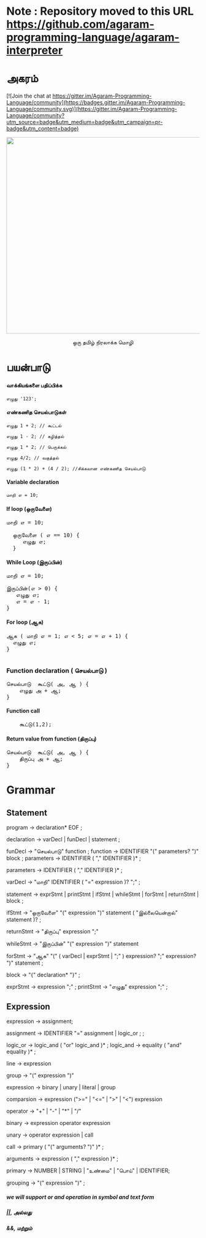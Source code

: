 # Note : Repository moved to this URL https://github.com/agaram-programming-language/agaram-interpreter

# அகரம்

[![Join the chat at https://gitter.im/Agaram-Programming-Language/community](https://badges.gitter.im/Agaram-Programming-Language/community.svg)](https://gitter.im/Agaram-Programming-Language/community?utm_source=badge&utm_medium=badge&utm_campaign=pr-badge&utm_content=badge)

<p align="center">
  <img src="https://user-images.githubusercontent.com/18109258/110229583-9a5ee480-7f30-11eb-8ccd-1eb56e97da78.png" height="512px" width="512px"/>
</p>

<p align="center">
ஒரு தமிழ் நிரலாக்க மொழி
</p>


# பயன்பாடு

#### வாக்கியங்களை பதிப்பிக்க

`எழுது '123';`

#### எண்கணித செயல்பாடுகள்

`எழுது 1 + 2; // கூட்டல்`

`எழுது 1 - 2; // கழித்தல்`

`எழுது 1 * 2; // பெருக்கல்`

`எழுது 4/2; // வகுத்தல்`

`எழுது (1 * 2) + (4 / 2); //சிக்கலான எண்கணித செயல்பாடு`

#### Variable declaration

`மாறி எ = 10;`

#### If loop (ஒருவேளை)
<pre>
மாறி எ = 10;

  ஒருவேளை ( எ == 10) { 
  &nbsp;&nbsp;&nbsp;எழுது எ; 
  }
</pre>

#### While Loop (இருப்பின்)
<pre>
மாறி எ = 10;<br/>
இருப்பின்(எ > 0) { 
&nbsp;&nbsp;&nbsp;எழுது எ;
&nbsp;&nbsp;&nbsp;எ = எ - 1; 
}
</pre>


#### For loop (ஆக)
<pre>
ஆக ( மாறி எ = 1; எ < 5; எ = எ + 1) {
&nbsp;&nbsp;எழுது எ; 
}

</pre>


### Function declaration ( செயல்பாடு )
<pre>
செயல்பாடு  கூட்டு( அ, ஆ ) {  
	எழுது அ + ஆ; 
}
</pre>

#### Function call
<pre>
	கூட்டு(1,2);
</pre>

#### Return value from function (திருப்பு)
<pre>
செயல்பாடு  கூட்டு( அ, ஆ ) {  
	திருப்பு அ + ஆ; 
}
</pre>


# Grammar

## Statement
program        → declaration* EOF ;

declaration    → varDecl
               | funDecl
               | statement ;
               
funDecl        → "செயல்பாடு" function ;
function       → IDENTIFIER "(" parameters? ")" block ;
parameters     → IDENTIFIER ( "," IDENTIFIER )* ;

parameters     → IDENTIFIER ( "," IDENTIFIER )* ;
               
varDecl        → "மாறி" IDENTIFIER ( "=" expression )? ";" ;

statement      → exprStmt
               | printStmt
               | ifStmt
               | whileStmt
               | forStmt
               | returnStmt
               | block ;


ifStmt         → "ஒருவேளை" "(" expression ")" statement
               ( "இல்லையென்றால்" statement )? ;


returnStmt   -> "திருப்பு" expression ";"

whileStmt     -> "இருப்பின்" "(" expression ")" statement


forStmt        → "ஆக" "(" ( varDecl | exprStmt | ";" )
                 expression? ";"
                 expression? ")" statement ;


block          → "{" declaration* "}" ;

exprStmt       → expression ";" ;
printStmt      → "எழுது" expression ";" ;

## Expression

expression -> assignment;

assignment     → IDENTIFIER "=" assignment
                | logic_or ; ;


logic_or       → logic_and ( "or" logic_and )* ;
logic_and      → equality ( "and" equality )* ;

line -> expression

group -> "("  expression ")"

expression ->  binary | unary | literal | group

comparsion -> expression (">=" | "<=" | ">" | "<") expression

operator -> "+" | "-" | "*" | "/"

binary -> expression operator expression

unary -> operator expression | call

call  → primary ( "(" arguments? ")" )* ;

arguments      → expression ( "," expression )* ;

primary -> NUMBER | STRING | "உண்மை" | "பொய்" | IDENTIFIER;

grouping -> "(" expression ")" ;


##### we will support or and operation in symbol and text form
##### ||, அல்லது
##### &&, மற்றும்
